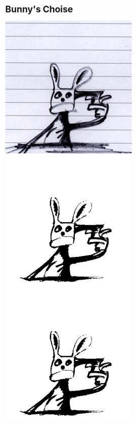 # Bunny's Choise
![Alt text](https://github.com/mbohun/gfx/blob/master/bunnys-choice/bunnys-choice.png "original scan")
![Alt text](https://github.com/mbohun/gfx/blob/master/bunnys-choice/bunnys-choice-00.png "converted to bw, cleaned up")
![Alt text](https://github.com/mbohun/gfx/blob/master/bunnys-choice/bunnys-choice-01.png "transparent")
